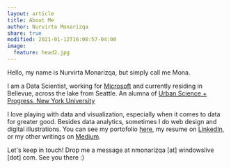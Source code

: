 ```yaml
---
layout: article
title: About Me
author: Nurvirta Monarizqa
share: true
modified: 2021-01-12T16:00:57-04:00
image:
  feature: head2.jpg
---
```


Hello, my name is Nurvirta Monarizqa, but simply call me Mona.

I am a Data Scientist, working for [Microsoft](https://twitter.com/msftsecurity) and currently residing in Bellevue, across the lake from Seattle. An alumna of [Urban Science + Progress, New York University](https://twitter.com/NYU_CUSP)

I love playing with data and visualization, especially when it comes to data for greater good. Besides data analytics, sometimes I do web design and digital illustrations. You can see my portofolio [here](/portofolio/), my resume on [LinkedIn](https://www.linkedin.com/in/nmonarizqa), or my other writings on [Medium](https://medium.com/@nmonarizqa).

Let's keep in touch! Drop me a message at nmonarizqa [at] windowslive [dot] com. See you there :)
